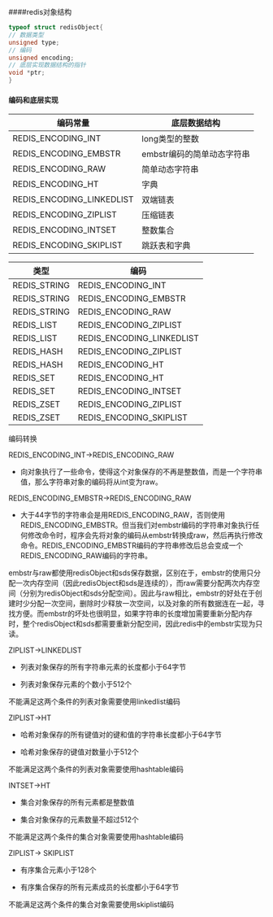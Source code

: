 ####redis对象结构

```c
typeof struct redisObject{
// 数据类型
unsigned type;
// 编码 
unsigned encoding;
// 底层实现数据结构的指针  
void *ptr;  
}
```



#### 编码和底层实现

| 编码常量                  | 底层数据结构               |
| ------------------------- | -------------------------- |
| REDIS_ENCODING_INT        | long类型的整数             |
| REDIS_ENCODING_EMBSTR     | embstr编码的简单动态字符串 |
| REDIS_ENCODING_RAW        | 简单动态字符串             |
| REDIS_ENCODING_HT         | 字典                       |
| REDIS_ENCODING_LINKEDLIST | 双端链表                   |
| REDIS_ENCODING_ZIPLIST    | 压缩链表                   |
| REDIS_ENCODING_INTSET     | 整数集合                   |
| REDIS_ENCODING_SKIPLIST   | 跳跃表和字典               |



| 类型         | 编码                      |
| ------------ | ------------------------- |
| REDIS_STRING | REDIS_ENCODING_INT        |
| REDIS_STRING | REDIS_ENCODING_EMBSTR     |
| REDIS_STRING | REDIS_ENCODING_RAW        |
| REDIS_LIST   | REDIS_ENCODING_ZIPLIST    |
| REDIS_LIST   | REDIS_ENCODING_LINKEDLIST |
| REDIS_HASH   | REDIS_ENCODING_ZIPLIST    |
| REDIS_HASH   | REDIS_ENCODING_HT         |
| REDIS_SET    | REDIS_ENCODING_HT         |
| REDIS_SET    | REDIS_ENCODING_INTSET     |
| REDIS_ZSET   | REDIS_ENCODING_ZIPLIST    |
| REDIS_ZSET   | REDIS_ENCODING_SKIPLIST   |

编码转换

REDIS_ENCODING_INT->REDIS_ENCODING_RAW

- 向对象执行了一些命令，使得这个对象保存的不再是整数值，而是一个字符串值，那么字符串对象的编码将从int变为raw。


REDIS_ENCODING_EMBSTR->REDIS_ENCODING_RAW

- 大于44字节的字符串会是用REDIS_ENCODING_RAW，否则使用REDIS_ENCODING_EMBSTR。但当我们对embstr编码的字符串对象执行任何修改命令时，程序会先将对象的编码从embstr转换成raw，然后再执行修改命令。REDIS_ENCODING_EMBSTR编码的字符串修改后总会变成一个REDIS_ENCODING_RAW编码的字符串。

embstr与raw都使用redisObject和sds保存数据，区别在于，embstr的使用只分配一次内存空间（因此redisObject和sds是连续的），而raw需要分配两次内存空间（分别为redisObject和sds分配空间）。因此与raw相比，embstr的好处在于创建时少分配一次空间，删除时少释放一次空间，以及对象的所有数据连在一起，寻找方便。而embstr的坏处也很明显，如果字符串的长度增加需要重新分配内存时，整个redisObject和sds都需要重新分配空间，因此redis中的embstr实现为只读。

ZIPLIST->LINKEDLIST

- 列表对象保存的所有字符串元素的长度都小于64字节

- 列表对象保存元素的个数小于512个

不能满足这两个条件的列表对象需要使用linkedlist编码

ZIPLIST->HT

- 哈希对象保存的所有键值对的键和值的字符串长度都小于64字节

- 哈希对象保存的键值对数量小于512个

不能满足这两个条件的列表对象需要使用hashtable编码

INTSET->HT

- 集合对象保存的所有元素都是整数值

- 集合对象保存的元素数量不超过512个

不能满足这两个条件的集合对象需要使用hashtable编码

ZIPLIST-> SKIPLIST

- 有序集合元素小于128个

- 有序集合保存的所有元素成员的长度都小于64字节

不能满足这两个条件的集合对象需要使用skiplist编码

  